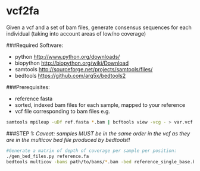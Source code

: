 vcf2fa
======

Given a vcf and a set of bam files, generate consensus sequences for each individual (taking into account areas of low/no coverage)

###Required Software:
- python http://www.python.org/downloads/
- biopython http://biopython.org/wiki/Download
- samtools http://sourceforge.net/projects/samtools/files/
- bedtools https://github.com/arq5x/bedtools2


###Prerequisites:
- reference fasta
- sorted, indexed bam files for each sample, mapped to your reference
- vcf file corresponding to bam files
 e.g.

```bash
samtools mpileup -uDf ref.fasta *.bam | bcftools view -vcg - > var.vcf
```

###STEP 1:
*Caveat: samples MUST be in the same order in the vcf as they are in the multicov bed file produced by bedtools!!*

```bash
#Generate a matrix of depth of coverage per sample per position:
./gen_bed_files.py reference.fa
bedtools multicov -bams path/to/bams/*.bam -bed reference_single_base.bed > multicov.bed
```
